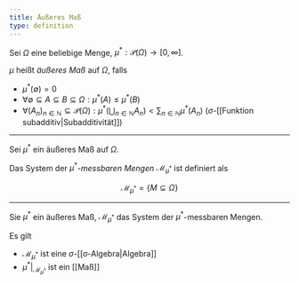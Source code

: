 ```yaml
---
title: Äußeres Maß
type: definition
---
```


Sei $\Omega$ eine beliebige Menge, $\mu^* : \mathcal{P}(\Omega) \to [0, \infty]$.

$\mu$ heißt *äußeres Maß* auf $\Omega$, falls
- $\mu^*(\emptyset) = 0$
- $\forall \emptyset \subseteq A \subseteq B \subseteq \Omega : \mu^*(A) \le \mu^*(B)$
- $\forall (A_n)_{n \in \mathbb{N}} \subseteq \mathcal{P}(\Omega) : \mu^*\left( \bigcup_{n \in \mathbb{N}} A_n \right) \lt \sum_{n \in \mathbb{N}} \mu^*(A_n)$ ($\sigma$-[[Funktion subadditiv|Subadditivität]])

---

Sei $\mu^*$ ein äußeres Maß auf $\Omega$.

Das System der $\mu^*$*-messbaren Mengen* $\mathcal{M_{\mu^*}}$ ist definiert als

$$
	\mathcal{M}_{\mu^*} = \{ M \subseteq \Omega \}
$$

---

Sie $\mu^*$ ein äußeres Maß, $\mathcal{M}_{\mu^*}$ das System der $\mu^*$-messbaren Mengen.

Es gilt
- $\mathcal{M}_{\mu^*}$ ist eine $\sigma$-[[σ-Algebra|Algebra]]
- $\mu^*|_{\mathcal{M}_{\mu^*}}$ ist ein [[Maß]]